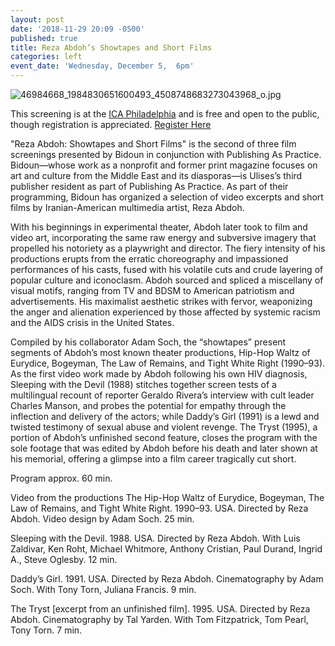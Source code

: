 ```yaml
---
layout: post
date: '2018-11-29 20:09 -0500'
published: true
title: Reza Abdoh’s Showtapes and Short Films
categories: left
event_date: 'Wednesday, December 5,  6pm'
---
```

![46984668_1984830651600493_4508748683273043968_o.jpg]({{site.baseurl}}/assets/img/46984668_1984830651600493_4508748683273043968_o.jpg)

This screening is at the [ICA Philadelphia](https://icaphila.org/events/48768/) and is free and open to the public, though registration is appreciated. [Register Here](https://icaphila.org/events/48768/)

"Reza Abdoh: Showtapes and Short Films" is the second of three film screenings presented by Bidoun in conjunction with Publishing As Practice. Bidoun—whose work as a nonprofit and former print magazine focuses on art and culture from the Middle East and its diasporas—is Ulises’s third publisher resident as part of Publishing As Practice. As part of their programming, Bidoun has organized a selection of video excerpts and short films by Iranian-American multimedia artist, Reza Abdoh.

With his beginnings in experimental theater, Abdoh later took to film and video art, incorporating the same raw energy and subversive imagery that propelled his notoriety as a playwright and director. The fiery intensity of his productions erupts from the erratic choreography and impassioned performances of his casts, fused with his volatile cuts and crude layering of popular culture and iconoclasm. Abdoh sourced and spliced a miscellany of visual motifs, ranging from TV and BDSM to American patriotism and advertisements. His maximalist aesthetic strikes with fervor, weaponizing the anger and alienation experienced by those affected by systemic racism and the AIDS crisis in the United States. 

Compiled by his collaborator Adam Soch, the “showtapes” present segments of Abdoh’s most known theater productions, Hip-Hop Waltz of Eurydice, Bogeyman, The Law of Remains, and Tight White Right (1990–93). As the first video work made by Abdoh following his own HIV diagnosis, Sleeping with the Devil (1988) stitches together screen tests of a multilingual recount of reporter Geraldo Rivera’s interview with cult leader Charles Manson, and probes the potential for empathy through the inflection and delivery of the actors; while Daddy’s Girl (1991) is a lewd and twisted testimony of sexual abuse and violent revenge. The Tryst (1995), a portion of Abdoh’s unfinished second feature, closes the program with the sole footage that was edited by Abdoh before his death and later shown at his memorial, offering a glimpse into a film career tragically cut short. 

Program approx. 60 min.

Video from the productions The Hip-Hop Waltz of Eurydice, Bogeyman, The Law of Remains, and Tight White Right. 1990–93. USA. Directed by Reza Abdoh. Video design by Adam Soch. 25 min.

Sleeping with the Devil. 1988. USA. Directed by Reza Abdoh. With Luis Zaldivar, Ken Roht, Michael Whitmore, Anthony Cristian, Paul Durand, Ingrid A., Steve Oglesby. 12 min.

Daddy’s Girl. 1991. USA. Directed by Reza Abdoh. Cinematography by Adam Soch. With Tony Torn, Juliana Francis. 9 min.

The Tryst [excerpt from an unfinished film]. 1995. USA. Directed by Reza Abdoh. Cinematography by Tal Yarden. With Tom Fitzpatrick, Tom Pearl, Tony Torn. 7 min.
